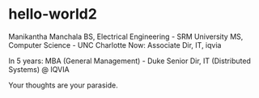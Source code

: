 # hello-world2
Manikantha Manchala 
BS, Electrical Engineering - SRM University
MS, Computer Science - UNC Charlotte
Now: Associate Dir, IT, iqvia

In 5 years:
MBA (General Management) - Duke
Senior Dir, IT (Distributed Systems) @ IQVIA

Your thoughts are your paraside.
